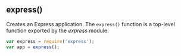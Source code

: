 <h2>express()</h2>

Creates an Express application. The `express()` function is a top-level function exported by the _express_ module.

~~~js
var express = require('express');
var app = express();
~~~
